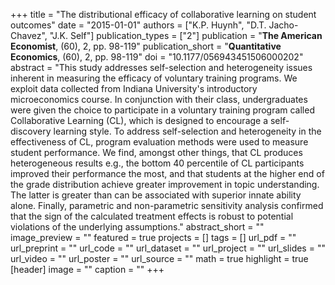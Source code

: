 +++
title = "The distributional efficacy of collaborative learning on student outcomes"
date = "2015-01-01"
authors = ["K.P. Huynh", "D.T. Jacho-Chavez", "J.K. Self"]
publication_types = ["2"]
publication = "**The American Economist**, (60), 2, pp. 98-119"
publication_short = "**Quantitative Economics**, (60), 2, pp. 98-119"
doi = "10.1177/056943451506000202"
abstract = "This study addresses self-selection and heterogeneity issues inherent in measuring the efficacy of voluntary training programs. We exploit data collected from Indiana University's introductory microeconomics course. In conjunction with their class, undergraduates were given the choice to participate in a voluntary training program called Collaborative Learning (CL), which is designed to encourage a self-discovery learning style. To address self-selection and heterogeneity in the effectiveness of CL, program evaluation methods were used to measure student performance. We find, amongst other things, that CL produces heterogeneous results e.g., the bottom 40 percentile of CL participants improved their performance the most, and that students at the higher end of the grade distribution achieve greater improvement in topic understanding. The latter is greater than can be associated with superior innate ability alone. Finally, parametric and non-parametric sensitivity analysis confirmed that the sign of the calculated treatment effects is robust to potential violations of the underlying assumptions."
abstract_short = ""
image_preview = ""
featured = true
projects = []
tags = []
url_pdf = ""
url_preprint = ""
url_code = ""
url_dataset = ""
url_project = ""
url_slides = ""
url_video = ""
url_poster = ""
url_source = ""
math = true
highlight = true
[header]
image = ""
caption = ""
+++
